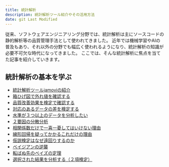 ```yaml
---
title: 統計解析
description: 統計解析ツール紹介やその活用方法
date: git Last Modified
---
```


従来、ソフトウェアエンジニアリング分野では、統計解析は主にソースコードの静的解析等の品質管理手法として使われてきました。
近年では機械学習やAIの普及もあり、それ以外の分野でも幅広く使われるようになり、統計解析の知識が必要不可欠な時代になってきました。
ここでは、そんな統計解析に焦点を当てた記事を紹介していきます。

## 統計解析の基本を学ぶ

- [統計解析ツールjamoviの紹介](/blogs/2022/05/16/Introduction-of-statistical-analysis-tool-jamovi/)
- [箱ひげ図で外れ値を確認する](/blogs/2022/05/18/Check-outliers-with-a-boxplot/)
- [品質改善効果を検定で確認する](/blogs/2022/05/19/Confirm-the-quality-improvement-effect/)
- [対応のあるデータの差を検定する](/blogs/2022/05/20/corresponding-t-test/)
- [水準が３つ以上のデータを分析したい](/blogs/2022/05/22/one-factor-analysis-of-variance/)
- [２要因の分散分析](/blogs/2022/05/24/analysis-of-variance/)
- [相関係数だけで一喜一憂してはいけない理由](/blogs/2022/05/26/correlation-matrix/)
- [線形回帰を疑ってかかるこれだけの理由](/blogs/2022/05/28/linear-regression/)
- [仮説検定はなぜ遠回りするのか](/blogs/2022/06/01/hypothesis-test/)
- [ベイジアンの逆襲](/blogs/2022/06/03/bayesian-inference)
- [転ばぬ先のベイズの定理](/blogs/2022/06/07/bayes-theorem)
- [選択された結果を分析する（２項検定）](/blogs/2022/06/10/binomial-test)